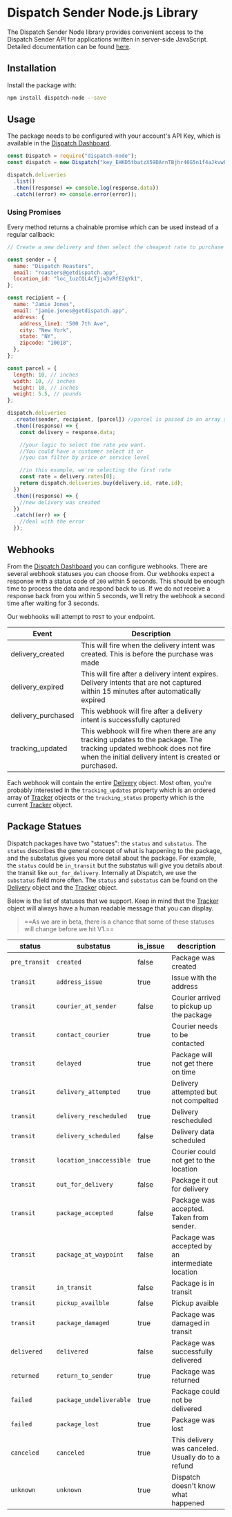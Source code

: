 # Dispatch Sender Node.js Library

The Dispatch Sender Node library provides convenient access to the Dispatch Sender API for applications written in server-side JavaScript. Detailed documentation can be found [here](https://get-dispatch.github.io/dispatch-node/).

## Installation

Install the package with:

```sh
npm install dispatch-node --save
```

## Usage

The package needs to be configured with your account's API Key, which is
available in the [Dispatch Dashboard](https://app.getdispatch.app/settings/api).

```js
const Dispatch = require("dispatch-node");
const dispatch = new Dispatch("key_EHKD5tbatzX59DArnTBjhr46G5n1f4aJkvwPByft");

dispatch.deliveries
  .list()
  .then((response) => console.log(response.data))
  .catch((error) => console.error(error));
```

### Using Promises

Every method returns a chainable promise which can be used instead of a regular callback:

```js
// Create a new delivery and then select the cheapest rate to purchase

const sender = {
  name: "Dispatch Roasters",
  email: "roasters@getdispatch.app",
  location_id: "loc_1uzCQL4cTjjw3vRfE2qYk1",
};

const recipient = {
  name: "Jamie Jones",
  email: "jamie.jones@getdispatch.app",
  address: {
    address_line1: "500 7th Ave",
    city: "New York",
    state: "NY",
    zipcode: "10018",
  },
};

const parcel = {
  length: 10, // inches
  width: 10, // inches
  height: 10, // inches
  weight: 5.5, // pounds
};

dispatch.deliveries
  .create(sender, recipient, [parcel]) //parcel is passed in an array since you can pass multiple parcels as part of one delivery
  .then((response) => {
    const delivery = response.data;

    //your logic to select the rate you want.
    //You could have a customer select it or
    //you can filter by price or service level

    //in this example, we're selecting the first rate
    const rate = delivery.rates[0];
    return dispatch.deliveries.buy(delivery.id, rate.id);
  })
  .then((response) => {
    //new delivery was created
  })
  .catch((err) => {
    //deal with the error
  });
```

## Webhooks

From the [Dispatch Dashboard](https://app.getdispatch.app/settings/api) you can configure webhooks. There are several webhook statuses you can choose from. Our webhooks expect a response with a status code of `200` within 5 seconds. This should be enough time to process the data and respond back to us. If we do not receive a response back from you within 5 seconds, we'll retry the webhook a second time after waiting for 3 seconds.

Our webhooks will attempt to `POST` to your endpoint.

| Event              | Description                                                                                                                                                                     |
| ------------------ | ------------------------------------------------------------------------------------------------------------------------------------------------------------------------------- |
| delivery_created   | This will fire when the delivery intent was created. This is before the purchase was made                                                                                       |
| delivery_expired   | This will fire after a delivery intent expires. Delivery intents that are not captured within 15 minutes after automatically expired                                            |
| delivery_purchased | This webhook will fire after a delivery intent is successfully captured                                                                                                         |
| tracking_updated   | This webhook will fire when there are any tracking updates to the package. The tracking updated webhook does not fire when the initial delivery intent is created or purchased. |

Each webhook will contain the entire [Delivery](https://get-dispatch.github.io/dispatch-node/global.html#Delivery) object. Most often, you're probably interested in the `tracking_updates` property which is an ordered array of [Tracker](https://get-dispatch.github.io/dispatch-node/global.html#Tracker) objects or the `tracking_status` property which is the current [Tracker](https://get-dispatch.github.io/dispatch-node/global.html#Tracker) object.

## Package Statues

Dispatch packages have two "statues": the `status` and `substatus`. The `status` describes the general concept of what is happening to the package, and the substatus gives you more detail about the package. For example, the `status` could be `in_transit` but the substatus will give you details about the transit like `out_for_delivery`. Internally at Dispatch, we use the `substatus` field more often. The `status` and `substatus` can be found on the [Delivery](https://get-dispatch.github.io/dispatch-node/global.html#Delivery) object and the [Tracker](https://get-dispatch.github.io/dispatch-node/global.html#Tracker) object.

Below is the list of statuses that we support. Keep in mind that the [Tracker](https://get-dispatch.github.io/dispatch-node/global.html#Tracker) object will always have a human readable message that you can display.

> ==As we are in beta, there is a chance that some of these statuses will change before we hit V1.==

| status        | substatus               | is_issue | description                                        |
| ------------- | ----------------------- | -------- | -------------------------------------------------- |
| `pre_transit` | `created`               | false    | Package was created                                |
| `transit`     | `address_issue`         | true     | Issue with the address                             |
| `transit`     | `courier_at_sender`     | false    | Courier arrived to pickup up the package           |
| `transit`     | `contact_courier`       | true     | Courier needs to be contacted                      |
| `transit`     | `delayed`               | true     | Package will not get there on time                 |
| `transit`     | `delivery_attempted`    | true     | Delivery attempted but not compelted               |
| `transit`     | `delivery_rescheduled`  | true     | Delivery rescheduled                               |
| `transit`     | `delivery_scheduled`    | false    | Delivery data scheduled                            |
| `transit`     | `location_inaccessible` | true     | Courier could not get to the location              |
| `transit`     | `out_for_delivery`      | false    | Package it out for delivery                        |
| `transit`     | `package_accepted`      | false    | Package was accepted. Taken from sender.           |
| `transit`     | `package_at_waypoint`   | false    | Package was accepted by an intermediate location   |
| `transit`     | `in_transit`            | false    | Package is in transit                              |
| `transit`     | `pickup_availble`       | false    | Pickup avaible                                     |
| `transit`     | `package_damaged`       | true     | Package was damaged in transit                     |
| `delivered`   | `delivered`             | false    | Package was successfully delivered                 |
| `returned`    | `return_to_sender`      | true     | Package was returned                               |
| `failed`      | `package_undeliverable` | true     | Package could not be delivered                     |
| `failed`      | `package_lost`          | true     | Package was lost                                   |
| `canceled`    | `canceled`              | true     | This delivery was canceled. Usually do to a refund |
| `unknown`     | `unknown`               | true     | Dispatch doesn't know what happened                |
